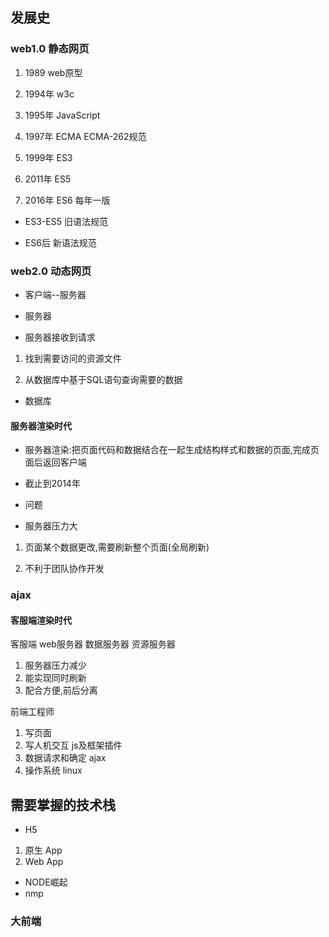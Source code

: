 ## 发展史
### web1.0 静态网页
1. 1989  web原型

2. 1994年 w3c

3. 1995年  JavaScript

4. 1997年 ECMA   ECMA-262规范

5. 1999年 ES3

6. 2011年 ES5

7. 2016年 ES6 每年一版

* ES3-ES5  旧语法规范

* ES6后 新语法规范

### web2.0 动态网页

* 客户端--服务器

* 服务器
* 服务器接收到请求

1. 找到需要访问的资源文件

2. 从数据库中基于SQL语句查询需要的数据

* 数据库

#### 服务器渲染时代

* 服务器渲染:把页面代码和数据结合在一起生成结构样式和数据的页面,完成页面后返回客户端

* 截止到2014年

* 问题

* 服务器压力大

1. 页面某个数据更改,需要刷新整个页面(全局刷新)

2. 不利于团队协作开发

### ajax
#### 客服端渲染时代

客服端
web服务器
数据服务器
资源服务器

1. 服务器压力减少
2. 能实现同时刷新
3. 配合方便,前后分离

前端工程师
1. 写页面
2. 写人机交互  js及框架插件
3. 数据请求和确定  ajax
4. 操作系统 linux

## 需要掌握的技术栈

* H5
1. 原生 App
2. Web App
* NODE崛起
* nmp

### 大前端



